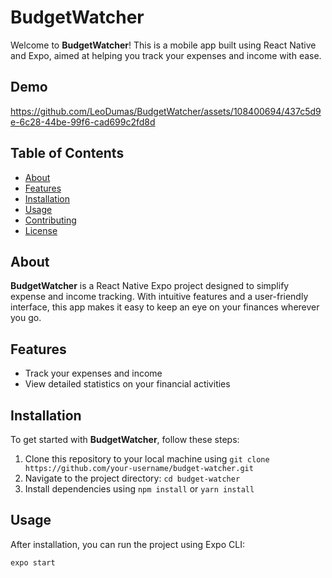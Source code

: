 # BudgetWatcher

Welcome to **BudgetWatcher**! This is a mobile app built using React Native and Expo, aimed at helping you track your expenses and income with ease.

## Demo
https://github.com/LeoDumas/BudgetWatcher/assets/108400694/437c5d9e-6c28-44be-99f6-cad699c2fd8d


## Table of Contents

- [About](#about)
- [Features](#features)
- [Installation](#installation)
- [Usage](#usage)
- [Contributing](#contributing)
- [License](#license)

## About

**BudgetWatcher** is a React Native Expo project designed to simplify expense and income tracking. With intuitive features and a user-friendly interface, this app makes it easy to keep an eye on your finances wherever you go.

## Features

- Track your expenses and income
- View detailed statistics on your financial activities

## Installation

To get started with **BudgetWatcher**, follow these steps:

1. Clone this repository to your local machine using `git clone https://github.com/your-username/budget-watcher.git`
2. Navigate to the project directory: `cd budget-watcher`
3. Install dependencies using `npm install` or `yarn install`

## Usage

After installation, you can run the project using Expo CLI:

```bash
expo start
